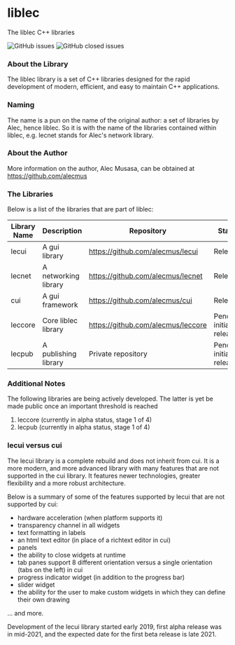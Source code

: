 # liblec
The liblec C++ libraries

<p>
  <img alt="GitHub issues" src="https://img.shields.io/github/issues-raw/alecmus/liblec">
  <img alt="GitHub closed issues" src="https://img.shields.io/github/issues-closed-raw/alecmus/liblec">
</p>

### About the Library
The liblec library is a set of C++ libraries designed for the rapid development of modern, efficient, and easy to maintain C++ applications.

### Naming
The name is a pun on the name of the original author: a set of libraries by Alec, hence liblec. So it is with the name of the libraries contained within liblec, e.g. lecnet stands for Alec's network library.

### About the Author
More information on the author, Alec Musasa, can be obtained at https://github.com/alecmus

### The Libraries
Below is a list of the libraries that are part of liblec:

Library Name | Description          | Repository                         | Status
------------ | -------------------- | ---------------------------------- | -------------
lecui        | A gui library        | https://github.com/alecmus/lecui   | Released
lecnet       | A networking library | https://github.com/alecmus/lecnet  | Released
cui          | A gui framework      | https://github.com/alecmus/cui     | Released
leccore      | Core liblec library  | https://github.com/alecmus/leccore | Pending initial release
lecpub       | A publishing library | Private repository                 | Pending initial release

### Additional Notes
The following libraries are being actively developed. The latter is yet be made public once an important threshold is reached
1. leccore (currently in alpha status, stage 1 of 4)
2. lecpub (currently in alpha status, stage 1 of 4)

### lecui versus cui
The lecui library is a complete rebuild and does not inherit from cui. It is a more modern, and more advanced library with many features that are not supported in the cui library. It features newer technologies, greater flexibility and a more robust architecture.

Below is a summary of some of the features supported by lecui that are not supported by cui:

 * hardware acceleration (when platform supports it)
 * transparency channel in all widgets
 * text formatting in labels
 * an html text editor (in place of a richtext editor in cui)
 * panels
 * the ability to close widgets at runtime
 * tab panes support 8 different orientation versus a single orientation (tabs on the left) in cui
 * progress indicator widget (in addition to the progress bar)
 * slider widget
 * the ability for the user to make custom widgets in which they can define their own drawing
 
 ... and more.
 
 Development of the lecui library started early 2019, first alpha release was in mid-2021, and the expected date for the first beta release is late 2021.

